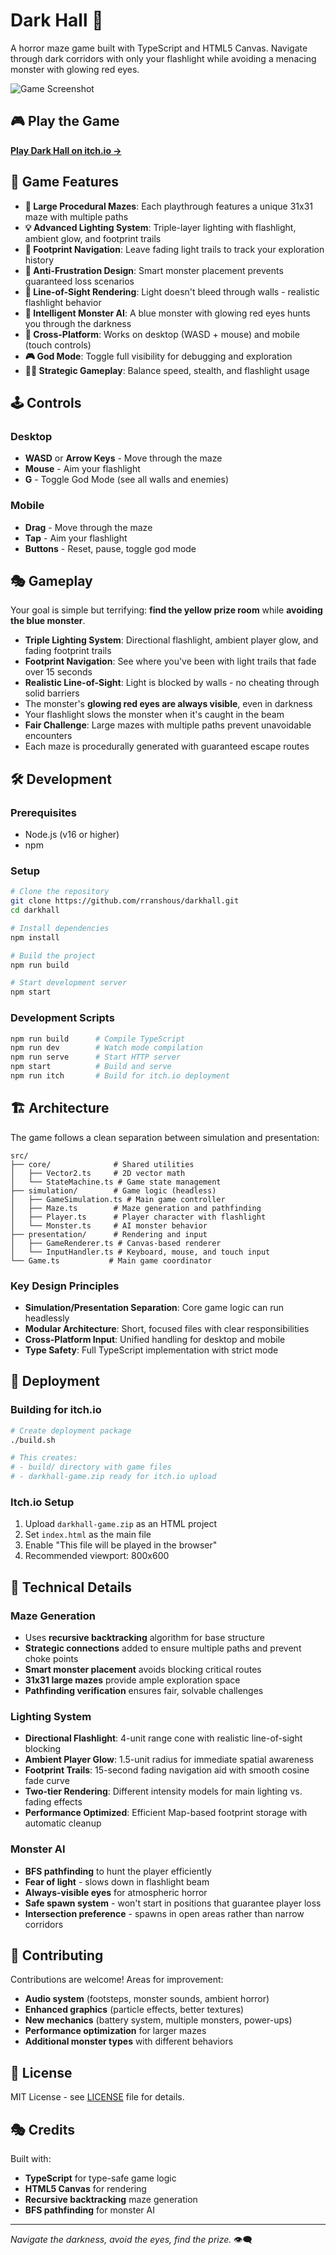 # Dark Hall 👹

A horror maze game built with TypeScript and HTML5 Canvas. Navigate through dark corridors with only your flashlight while avoiding a menacing monster with glowing red eyes.

![Game Screenshot](docs/screenshot.png) <!-- Add screenshot when available -->

## 🎮 Play the Game

**[Play Dark Hall on itch.io →](https://codeflaw.itch.io/darkhall)**

## 🎯 Game Features

- **🗿 Large Procedural Mazes**: Each playthrough features a unique 31x31 maze with multiple paths
- **💡 Advanced Lighting System**: Triple-layer lighting with flashlight, ambient glow, and footprint trails
- **👣 Footprint Navigation**: Leave fading light trails to track your exploration history
- **🚫 Anti-Frustration Design**: Smart monster placement prevents guaranteed loss scenarios
- **🎯 Line-of-Sight Rendering**: Light doesn't bleed through walls - realistic flashlight behavior
- **👹 Intelligent Monster AI**: A blue monster with glowing red eyes hunts you through the darkness
- **📱 Cross-Platform**: Works on desktop (WASD + mouse) and mobile (touch controls)
- **🎮 God Mode**: Toggle full visibility for debugging and exploration
- **🏃‍♂️ Strategic Gameplay**: Balance speed, stealth, and flashlight usage

## 🕹️ Controls

### Desktop
- **WASD** or **Arrow Keys** - Move through the maze
- **Mouse** - Aim your flashlight
- **G** - Toggle God Mode (see all walls and enemies)

### Mobile
- **Drag** - Move through the maze
- **Tap** - Aim your flashlight
- **Buttons** - Reset, pause, toggle god mode

## 🎭 Gameplay

Your goal is simple but terrifying: **find the yellow prize room** while **avoiding the blue monster**. 

- **Triple Lighting System**: Directional flashlight, ambient player glow, and fading footprint trails
- **Footprint Navigation**: See where you've been with light trails that fade over 15 seconds
- **Realistic Line-of-Sight**: Light is blocked by walls - no cheating through solid barriers
- The monster's **glowing red eyes are always visible**, even in darkness
- Your flashlight slows the monster when it's caught in the beam
- **Fair Challenge**: Large mazes with multiple paths prevent unavoidable encounters
- Each maze is procedurally generated with guaranteed escape routes

## 🛠️ Development

### Prerequisites
- Node.js (v16 or higher)
- npm

### Setup
```bash
# Clone the repository
git clone https://github.com/rranshous/darkhall.git
cd darkhall

# Install dependencies
npm install

# Build the project
npm run build

# Start development server
npm start
```

### Development Scripts
```bash
npm run build      # Compile TypeScript
npm run dev        # Watch mode compilation
npm run serve      # Start HTTP server
npm start          # Build and serve
npm run itch       # Build for itch.io deployment
```

## 🏗️ Architecture

The game follows a clean separation between simulation and presentation:

```
src/
├── core/              # Shared utilities
│   ├── Vector2.ts     # 2D vector math
│   └── StateMachine.ts # Game state management
├── simulation/        # Game logic (headless)
│   ├── GameSimulation.ts # Main game controller
│   ├── Maze.ts        # Maze generation and pathfinding
│   ├── Player.ts      # Player character with flashlight
│   └── Monster.ts     # AI monster behavior
├── presentation/      # Rendering and input
│   ├── GameRenderer.ts # Canvas-based renderer
│   └── InputHandler.ts # Keyboard, mouse, and touch input
└── Game.ts           # Main game coordinator
```

### Key Design Principles
- **Simulation/Presentation Separation**: Core game logic can run headlessly
- **Modular Architecture**: Short, focused files with clear responsibilities
- **Cross-Platform Input**: Unified handling for desktop and mobile
- **Type Safety**: Full TypeScript implementation with strict mode

## 🚀 Deployment

### Building for itch.io
```bash
# Create deployment package
./build.sh

# This creates:
# - build/ directory with game files
# - darkhall-game.zip ready for itch.io upload
```

### Itch.io Setup
1. Upload `darkhall-game.zip` as an HTML project
2. Set `index.html` as the main file
3. Enable "This file will be played in the browser"
4. Recommended viewport: 800x600

## 🎨 Technical Details

### Maze Generation
- Uses **recursive backtracking** algorithm for base structure
- **Strategic connections** added to ensure multiple paths and prevent choke points
- **Smart monster placement** avoids blocking critical routes
- **31x31 large mazes** provide ample exploration space
- **Pathfinding verification** ensures fair, solvable challenges

### Lighting System
- **Directional Flashlight**: 4-unit range cone with realistic line-of-sight blocking
- **Ambient Player Glow**: 1.5-unit radius for immediate spatial awareness
- **Footprint Trails**: 15-second fading navigation aid with smooth cosine fade curve
- **Two-tier Rendering**: Different intensity models for main lighting vs. fading effects
- **Performance Optimized**: Efficient Map-based footprint storage with automatic cleanup

### Monster AI
- **BFS pathfinding** to hunt the player efficiently
- **Fear of light** - slows down in flashlight beam
- **Always-visible eyes** for atmospheric horror
- **Safe spawn system** - won't start in positions that guarantee player loss
- **Intersection preference** - spawns in open areas rather than narrow corridors

## 🤝 Contributing

Contributions are welcome! Areas for improvement:

- **Audio system** (footsteps, monster sounds, ambient horror)
- **Enhanced graphics** (particle effects, better textures)
- **New mechanics** (battery system, multiple monsters, power-ups)
- **Performance optimization** for larger mazes
- **Additional monster types** with different behaviors

## 📝 License

MIT License - see [LICENSE](LICENSE) file for details.

## 🎭 Credits

Built with:
- **TypeScript** for type-safe game logic
- **HTML5 Canvas** for rendering
- **Recursive backtracking** maze generation
- **BFS pathfinding** for monster AI

---

*Navigate the darkness, avoid the eyes, find the prize.* 👁️‍🗨️
